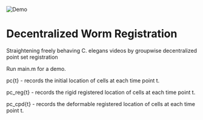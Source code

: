 ![Demo](https://github.com/evarol/Decentralized-Worm-Registration/blob/master/fig.png)



# Decentralized Worm Registration
 Straightening freely behaving C. elegans videos by groupwise decentralized point set registration

Run main.m for a demo.

pc{t} - records the initial location of cells at each time point t.

pc_reg{t} - records the rigid registered location of cells at each time point t.

pc_cpd{t} - records the deformable registered location of cells at each time point t.
